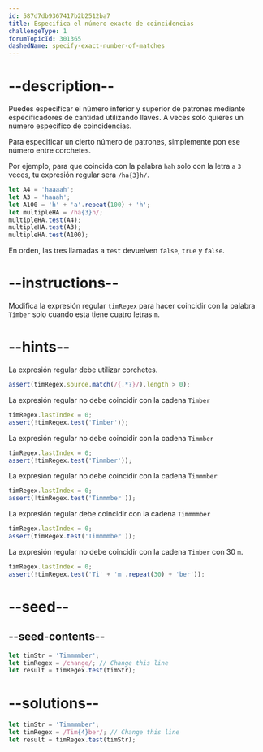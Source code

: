 ```yaml
---
id: 587d7db9367417b2b2512ba7
title: Especifica el número exacto de coincidencias
challengeType: 1
forumTopicId: 301365
dashedName: specify-exact-number-of-matches
---
```


# --description--

Puedes especificar el número inferior y superior de patrones mediante especificadores de cantidad utilizando llaves. A veces solo quieres un número específico de coincidencias.

Para especificar un cierto número de patrones, simplemente pon ese número entre corchetes.

Por ejemplo, para que coincida con la palabra `hah` solo con la letra `a` `3` veces, tu expresión regular sera `/ha{3}h/`.

```js
let A4 = 'haaaah';
let A3 = 'haaah';
let A100 = 'h' + 'a'.repeat(100) + 'h';
let multipleHA = /ha{3}h/;
multipleHA.test(A4);
multipleHA.test(A3);
multipleHA.test(A100);
```

En orden, las tres llamadas a `test` devuelven `false`, `true` y `false`.

# --instructions--

Modifica la expresión regular `timRegex` para hacer coincidir con la palabra `Timber` solo cuando esta tiene cuatro letras `m`.

# --hints--

La expresión regular debe utilizar corchetes.

```js
assert(timRegex.source.match(/{.*?}/).length > 0);
```

La expresión regular no debe coincidir con la cadena `Timber`

```js
timRegex.lastIndex = 0;
assert(!timRegex.test('Timber'));
```

La expresión regular no debe coincidir con la cadena `Timmber`

```js
timRegex.lastIndex = 0;
assert(!timRegex.test('Timmber'));
```

La expresión regular no debe coincidir con la cadena `Timmmber`

```js
timRegex.lastIndex = 0;
assert(!timRegex.test('Timmmber'));
```

La expresión regular debe coincidir con la cadena `Timmmmber`

```js
timRegex.lastIndex = 0;
assert(timRegex.test('Timmmmber'));
```

La expresión regular no debe coincidir con la cadena `Timber` con 30 `m`.

```js
timRegex.lastIndex = 0;
assert(!timRegex.test('Ti' + 'm'.repeat(30) + 'ber'));
```

# --seed--

## --seed-contents--

```js
let timStr = 'Timmmmber';
let timRegex = /change/; // Change this line
let result = timRegex.test(timStr);
```

# --solutions--

```js
let timStr = 'Timmmmber';
let timRegex = /Tim{4}ber/; // Change this line
let result = timRegex.test(timStr);
```
